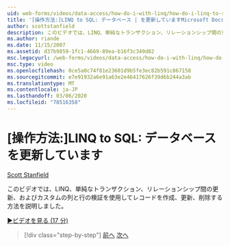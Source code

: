 ```yaml
---
uid: web-forms/videos/data-access/how-do-i-with-linq/how-do-i-linq-to-sql-updating-the-database
title: '[操作方法:]LINQ to SQL: データベース | を更新していますMicrosoft Docs'
author: scottstanfield
description: このビデオでは、LINQ、単純なトランザクション、リレーションシップ間の更新、およびカスタム列とを使用してレコードを作成、更新、削除する方法を説明しました。
ms.author: riande
ms.date: 11/15/2007
ms.assetid: d37b9859-1fc1-4669-89ea-b16f3c349d82
msc.legacyurl: /web-forms/videos/data-access/how-do-i-with-linq/how-do-i-linq-to-sql-updating-the-database
msc.type: video
ms.openlocfilehash: 0ce5a0c74f81e23601d9b5fe3ec82b591c867158
ms.sourcegitcommit: e7e91932a6e91a63e2e46417626f39d6b244a3ab
ms.translationtype: MT
ms.contentlocale: ja-JP
ms.lasthandoff: 03/06/2020
ms.locfileid: "78516358"
---
```

# <a name="how-do-i-linq-to-sql-updating-the-database"></a>[操作方法:]LINQ to SQL: データベースを更新しています

[Scott Stanfield](https://github.com/scottstanfield)

このビデオでは、LINQ、単純なトランザクション、リレーションシップ間の更新、およびカスタムの列と行の検証を使用してレコードを作成、更新、削除する方法を説明しました。

[&#9654;ビデオを見る (17 分)](https://channel9.msdn.com/Blogs/ASP-NET-Site-Videos/how-do-i-linq-to-sql-updating-the-database)

> [!div class="step-by-step"]
> [前へ](how-do-i-linq-to-sql-querying-the-database.md)
> [次へ](how-do-i-linq-to-sql-linqdatasource.md)
